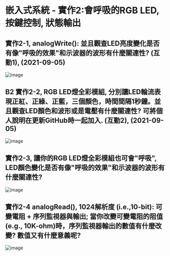 # 嵌入式系統 - 實作2:會呼吸的RGB LED,  按鍵控制, 狀態輸出 
## 實作2-1, analogWrite(): 並且觀查LED亮度變化是否有像"呼吸的效果"和示波器的波形有什麼關連性? (互動1), (2021-09-05)
![image](https://user-images.githubusercontent.com/89717315/132115211-de80fad7-8da4-4226-bd42-55252cbd14b6.png)

## B2 實作2-2, RGB LED燈全彩模組, 分別讓LED輪流表現正紅、正綠、正藍，三個顏色，時間間隔1秒鐘。並且觀查LED顏色和波形或是電壓有什麼關連性? 可將個人說明在更新GitHub時一起加入. (互動2), (2021-09-05)
![image](https://user-images.githubusercontent.com/89717315/132971963-417dc8d9-5365-44f7-b629-774be300e4a5.png)
## 實作2-3, 讓你的RGB LED燈全彩模組也可會"呼吸", LED顏色變化是否有像"呼吸的效果"和示波器的波形有什麼關連性?
![image](https://user-images.githubusercontent.com/89717315/132972525-33080f8e-1f5b-4f80-a8bc-451c1d09de66.png)
## 實作2-4 analogRead(), 1024解析度 (i.e.,10-bit): 可變電阻 + 序列監視器與輸出; 當你改變可變電阻的阻值(e.g., 10K-ohm)時，序列監視器輸出的數值有什麼改變? 數值又有什麼意義呢?
![image](https://user-images.githubusercontent.com/89717315/132973325-f1dcddd1-d217-4bf4-8a8f-ac1199f9be94.png)
